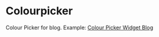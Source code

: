 # Colourpicker
Colour Picker for blog. Example: <a href="https://www.mangaip.com/p/colour-picker-for-blog.html">Colour Picker Widget Blog</a>
